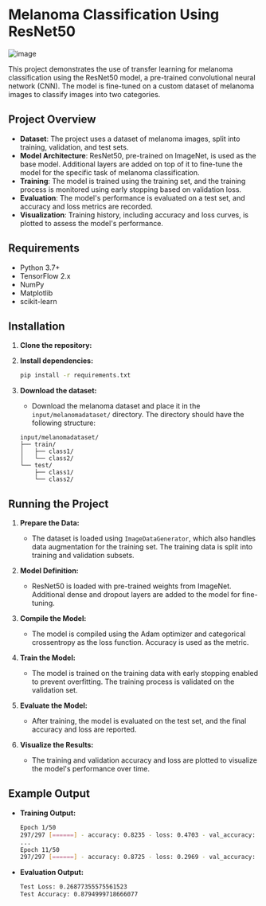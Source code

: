 # Melanoma Classification Using ResNet50
![image](https://github.com/user-attachments/assets/fe6ddbbb-9021-4a6a-afa3-ec24a42870fc)

This project demonstrates the use of transfer learning for melanoma classification using the ResNet50 model, a pre-trained convolutional neural network (CNN). The model is fine-tuned on a custom dataset of melanoma images to classify images into two categories.

## Project Overview

- **Dataset**: The project uses a dataset of melanoma images, split into training, validation, and test sets.
- **Model Architecture**: ResNet50, pre-trained on ImageNet, is used as the base model. Additional layers are added on top of it to fine-tune the model for the specific task of melanoma classification.
- **Training**: The model is trained using the training set, and the training process is monitored using early stopping based on validation loss.
- **Evaluation**: The model's performance is evaluated on a test set, and accuracy and loss metrics are recorded.
- **Visualization**: Training history, including accuracy and loss curves, is plotted to assess the model's performance.

## Requirements

- Python 3.7+
- TensorFlow 2.x
- NumPy
- Matplotlib
- scikit-learn

## Installation

1. **Clone the repository:**

2. **Install dependencies:**

    ```sh
    pip install -r requirements.txt
    ```

3. **Download the dataset:**
   - Download the melanoma dataset and place it in the `input/melanomadataset/` directory. The directory should have the following structure:
   
    ```
    input/melanomadataset/
    ├── train/
    │   ├── class1/
    │   └── class2/
    └── test/
        ├── class1/
        └── class2/
    ```

## Running the Project

1. **Prepare the Data:**
   - The dataset is loaded using `ImageDataGenerator`, which also handles data augmentation for the training set. The training data is split into training and validation subsets.

2. **Model Definition:**
   - ResNet50 is loaded with pre-trained weights from ImageNet. Additional dense and dropout layers are added to the model for fine-tuning.

3. **Compile the Model:**
   - The model is compiled using the Adam optimizer and categorical crossentropy as the loss function. Accuracy is used as the metric.

4. **Train the Model:**
   - The model is trained on the training data with early stopping enabled to prevent overfitting. The training process is validated on the validation set.

5. **Evaluate the Model:**
   - After training, the model is evaluated on the test set, and the final accuracy and loss are reported.

6. **Visualize the Results:**
   - The training and validation accuracy and loss are plotted to visualize the model's performance over time.

## Example Output

- **Training Output:**
  
    ```sh
    Epoch 1/50
    297/297 [======] - accuracy: 0.8235 - loss: 0.4703 - val_accuracy: 0.5291 - val_loss: 2.9570
    ...
    Epoch 11/50
    297/297 [======] - accuracy: 0.8725 - loss: 0.2969 - val_accuracy: 0.6921 - val_loss: 0.6087
    ```

- **Evaluation Output:**
  
    ```sh
    Test Loss: 0.26877355575561523
    Test Accuracy: 0.8794999718666077
    ```
